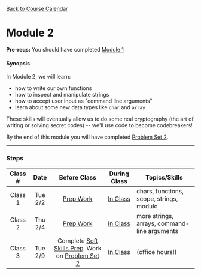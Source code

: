 [Back to Course Calendar](../../..)
# Module 2

**Pre-reqs:** You should have completed [Module 1](../module1)

#### Synopsis 

In Module 2, we will learn:
* how to write our own functions
* how to inspect and manipulate strings
* how to accept user input as "command line arguments"
* learn about some new data types like `char` and `array`

These skills will eventually allow us to do some real cryptography (the art of writing or solving secret codes) -- we'll use code to become codebreakers!

By the end of this module you will have completed [Problem Set 2](./materials/problem-set).

*** 

### Steps

Class # | Date | Before Class | During Class | Topics/Skills
:--------:|:---:|:------------:|:------------:|-----------------------|
Class 1 | Tue 2/2 | [Prep Work](./materials/class1-prep) | [In Class](./materials/class1) | chars, functions, scope, strings, modulo|
Class 2 | Thu 2/4 | [Prep Work](./materials/class2-prep) | [In Class](./materials/class2) | more strings, arrays, command-line arguments |
Class 3 | Tue 2/9 | Complete [Soft Skills Prep](./materials/soft-skills). Work on [Problem Set 2](./materials/problem-set) | [In Class](./materials/class3) | (office hours!)|


  
